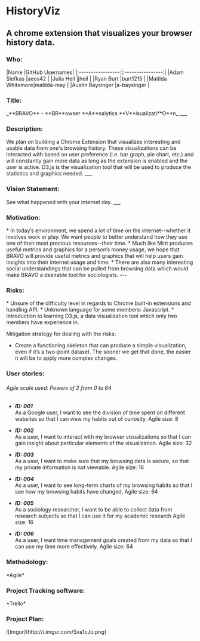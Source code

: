 # HistoryViz
<h2>A chrome extension that visualizes your browser history data.</h2>
<h3>Who:</h3>
|Name             |GitHub Usernames|
|:-----------------:|:----------------:|
|Adam Siefkas     |aeos42          |
|Julia Heil       |jheil           |
|Ryan Burt        |burt1215        |
|Matilda Whitemore|matilda-may     |
|Austin Baysinger |a-baysinger     |

<h3>Title:</h3>
_**BRAVO** - **BR**owser **A**nalytics **V**isualizati**O**n_
___
<h3>Description:</h3>
We plan on building a Chrome Extension that visualizes interesting and usable data from one's browsing history. These visualizations can be interacted with based on user preference (i.e. bar graph, pie chart, etc.) and will constantly gain more data as long as the extension is enabled and the user is active. D3.js is the visualization tool that will be used to produce the statistics and graphics needed.   
___
<h3>Vision Statement:</h3> 
See what happened with your internet day.
___
<h3>Motivation:</h3>
* In today’s environment, we spend a lot of time on the internet--whether it involves work or play. We want people to better understand how they use one of their most precious resources--their time. 
* Much like Mint produces useful metrics and graphics for a person’s money usage, we hope that BRAVO will provide useful metrics and graphics that will help users gain insights into their internet usage and time. 
* There are also many interesting social understandings that can be pulled from browsing data which would make BRAVO a desirable tool for sociologists.
---
<h3>Risks:</h3>
* Unsure of the difficulty level in regards to Chrome built-in extensions and handling API.
* Unknown language for some members: Javascript.
* Introduction to learning D3.js, a data visualization tool which only two members have experience in.

Mitigation strategy for dealing with the risks:<br>
* Create a functioning skeleton that can produce a simple visualization, even if it’s a two-point dataset. The sooner we get that done, the easier it will be to apply more complex changes.  

<h3>User stories:</h3>
<h6>Agile scale used: Powers of 2 from 0 to 64</h6>

* __*ID: 001*__<br>
As a Google user, I want to see the division of time spent on different websites so that I can view my habits out of curiosity. Agile size: 8
* __*ID: 002*__<br>
As a user, I want to interact with my browser visualizations so that I can gain insight about particular elements of the visualization.
Agile size: 32

* __*ID: 003*__<br>
As a user, I want to make sure that my browsing data is secure, so that my private information is not viewable.
Agile size: 16

* __*ID: 004*__<br>
As a user, I want to see long-term charts of my browsing habits so that I see how my browsing habits have changed.
Agile size: 64

* __*ID: 005*__<br>
As a sociology researcher, I want to be able to collect data from research subjects so that I can use it for my academic research
Agile size: 16

* __*ID: 006*__<br>
As a user, I want time management goals created from my data so that I can use my time more effectively.
Agile size: 64

<h3>Methodology:</h3>
*Agile*

<h3>Project Tracking software:</h3>
*Trello*

<h3>Project Plan:</h3>
![Imgur](http://i.imgur.com/Sxa1cJo.png)
